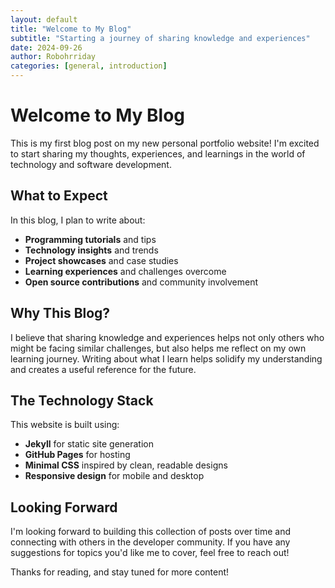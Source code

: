 ```yaml
---
layout: default
title: "Welcome to My Blog"
subtitle: "Starting a journey of sharing knowledge and experiences"
date: 2024-09-26
author: Robohrriday
categories: [general, introduction]
---
```


# Welcome to My Blog

This is my first blog post on my new personal portfolio website! I'm excited to start sharing my thoughts, experiences, and learnings in the world of technology and software development.

## What to Expect

In this blog, I plan to write about:

- **Programming tutorials** and tips
- **Technology insights** and trends  
- **Project showcases** and case studies
- **Learning experiences** and challenges overcome
- **Open source contributions** and community involvement

## Why This Blog?

I believe that sharing knowledge and experiences helps not only others who might be facing similar challenges, but also helps me reflect on my own learning journey. Writing about what I learn helps solidify my understanding and creates a useful reference for the future.

## The Technology Stack

This website is built using:

- **Jekyll** for static site generation
- **GitHub Pages** for hosting
- **Minimal CSS** inspired by clean, readable designs
- **Responsive design** for mobile and desktop

## Looking Forward

I'm looking forward to building this collection of posts over time and connecting with others in the developer community. If you have any suggestions for topics you'd like me to cover, feel free to reach out!

Thanks for reading, and stay tuned for more content!
